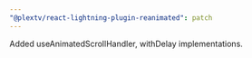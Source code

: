 ```yaml
---
"@plextv/react-lightning-plugin-reanimated": patch
---
```


Added useAnimatedScrollHandler, withDelay implementations.
